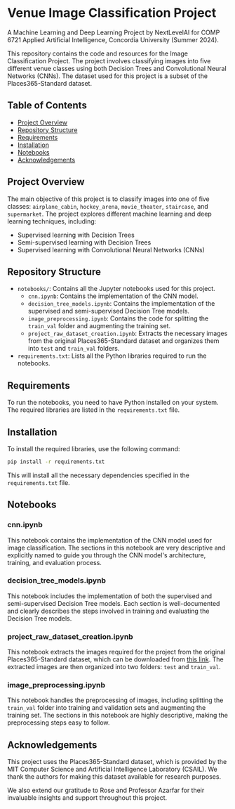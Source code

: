 # Venue Image Classification Project
A Machine Learning and Deep Learning Project by NextLevelAI for COMP 6721 Applied Artificial Intelligence, Concordia University (Summer 2024).

This repository contains the code and resources for the Image Classification Project. The project involves classifying images into five different venue classes using both Decision Trees and Convolutional Neural Networks (CNNs). The dataset used for this project is a subset of the Places365-Standard dataset.

## Table of Contents
- [Project Overview](#project-overview)
- [Repository Structure](#repository-structure)
- [Requirements](#requirements)
- [Installation](#installation)
- [Notebooks](#notebooks)
- [Acknowledgements](#acknowledgements)

## Project Overview

The main objective of this project is to classify images into one of five classes: `airplane_cabin`, `hockey_arena`, `movie_theater`, `staircase`, and `supermarket`. The project explores different machine learning and deep learning techniques, including:
- Supervised learning with Decision Trees
- Semi-supervised learning with Decision Trees
- Supervised learning with Convolutional Neural Networks (CNNs)

## Repository Structure

- `notebooks/`: Contains all the Jupyter notebooks used for this project.
  - `cnn.ipynb`: Contains the implementation of the CNN model.
  - `decision_tree_models.ipynb`: Contains the implementation of the supervised and semi-supervised Decision Tree models.
  - `image_preprocessing.ipynb`: Contains the code for splitting the `train_val` folder and augmenting the training set.
  - `project_raw_dataset_creation.ipynb`: Extracts the necessary images from the original Places365-Standard dataset and organizes them into `test` and `train_val` folders.
- `requirements.txt`: Lists all the Python libraries required to run the notebooks.

## Requirements

To run the notebooks, you need to have Python installed on your system. The required libraries are listed in the `requirements.txt` file.

## Installation

To install the required libraries, use the following command:
```bash
pip install -r requirements.txt
```

This will install all the necessary dependencies specified in the `requirements.txt` file.

## Notebooks

### cnn.ipynb
This notebook contains the implementation of the CNN model used for image classification. The sections in this notebook are very descriptive and explicitly named to guide you through the CNN model's architecture, training, and evaluation process.

### decision_tree_models.ipynb
This notebook includes the implementation of both the supervised and semi-supervised Decision Tree models. Each section is well-documented and clearly describes the steps involved in training and evaluating the Decision Tree models.

### project_raw_dataset_creation.ipynb
This notebook extracts the images required for the project from the original Places365-Standard dataset, which can be downloaded from [this link](http://places2.csail.mit.edu/download-private.html). The extracted images are then organized into two folders: `test` and `train_val`.

### image_preprocessing.ipynb
This notebook handles the preprocessing of images, including splitting the `train_val` folder into training and validation sets and augmenting the training set. The sections in this notebook are highly descriptive, making the preprocessing steps easy to follow.

## Acknowledgements

This project uses the Places365-Standard dataset, which is provided by the MIT Computer Science and Artificial Intelligence Laboratory (CSAIL). We thank the authors for making this dataset available for research purposes.

We also extend our gratitude to Rose and Professor Azarfar for their invaluable insights and support throughout this project.
